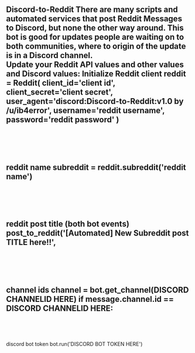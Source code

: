 Discord-to-Reddit
There are many scripts and automated services that post Reddit Messages to Discord, but none the other way around. This bot is good for updates people are waiting on to both communities, where to origin of the update is in a Discord channel.
<br>
Update your Reddit API values and other values and Discord values:
Initialize Reddit client
reddit = Reddit(
    client_id='client id',
    client_secret='client secret',
    user_agent='discord:Discord-to-Reddit:v1.0 by /u/ib4error',
    username='reddit username',
    password='reddit password'
)
<br><br> 
---------------
<br><br>
reddit name
subreddit = reddit.subreddit('reddit name')
<br><br>
---------------
<br><br>
reddit post title (both bot events)
post_to_reddit('[Automated] New Subreddit post TITLE here!!',
<br><br>
----------------
<br><br>
channel ids
channel = bot.get_channel(DISCORD CHANNELID HERE)
if message.channel.id == DISCORD CHANNELID HERE:
<br><br>
----------------
<br><br>
discord bot token
bot.run('DISCORD BOT TOKEN HERE')
